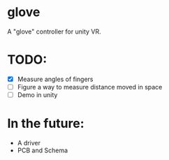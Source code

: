# glove

A "glove" controller for unity VR.

# TODO:
- [x] Measure angles of fingers
- [ ] Figure a way to measure distance moved in space
- [ ] Demo in unity

# In the future:
- A driver
- PCB and Schema
